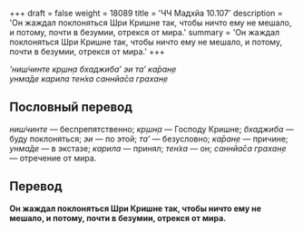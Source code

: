 +++
draft = false
weight = 18089
title = 'ЧЧ Мадхйа 10.107'
description = 'Он жаждал поклоняться Шри Кришне так, чтобы ничто ему не мешало, и потому, почти в безумии, отрекся от мира.'
summary = 'Он жаждал поклоняться Шри Кришне так, чтобы ничто ему не мешало, и потому, почти в безумии, отрекся от мира.'
+++

_‘ниш́чинте кр̣шн̣а бхаджиба’ эи та’ ка̄ран̣е  
унма̄де карила тен̇ха саннйа̄са грахан̣е_

## Пословный перевод

_ниш́чинте_ — беспрепятственно; _кр̣шн̣а_ — Господу Кришне; _бхаджиба_ — буду поклоняться; _эи_ — по этой; _та’_ — безусловно; _ка̄ран̣е_ — причине; _унма̄де_ — в экстазе; _карила_ — принял; _тен̇ха_ — он; _саннйа̄са_ _грахан̣е_ — отречение от мира.

## Перевод

**Он жаждал поклоняться Шри Кришне так, чтобы ничто ему не мешало, и потому, почти в безумии, отрекся от мира.**
